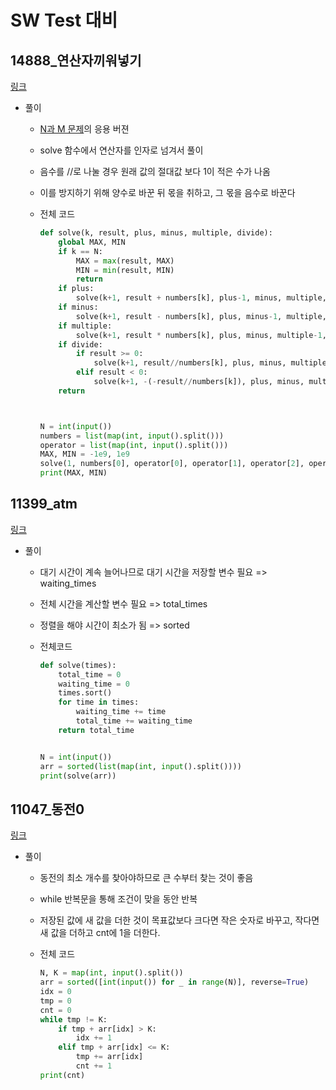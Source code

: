 # SW Test 대비

## 14888_연산자끼워넣기

[링크](https://www.acmicpc.net/problem/14888)

* 풀이

  * [N과 M 문제](https://www.acmicpc.net/workbook/view/2052)의 응용 버젼

  * solve 함수에서 연산자를 인자로 넘겨서 풀이

  * 음수를 //로 나눌 경우 원래 값의 절대값 보다 1이 적은 수가 나옴

  * 이를 방지하기 위해 양수로 바꾼 뒤 몫을 취하고, 그 몫을 음수로 바꾼다

  * 전체 코드

    ```python
    def solve(k, result, plus, minus, multiple, divide):
        global MAX, MIN
        if k == N:
            MAX = max(result, MAX)
            MIN = min(result, MIN)
            return
        if plus:
            solve(k+1, result + numbers[k], plus-1, minus, multiple, divide)
        if minus:
            solve(k+1, result - numbers[k], plus, minus-1, multiple, divide)
        if multiple:
            solve(k+1, result * numbers[k], plus, minus, multiple-1, divide)
        if divide:
            if result >= 0:
                solve(k+1, result//numbers[k], plus, minus, multiple, divide-1)
            elif result < 0:
                solve(k+1, -(-result//numbers[k]), plus, minus, multiple, divide-1)
        return
    
    
    
    N = int(input())
    numbers = list(map(int, input().split()))
    operator = list(map(int, input().split()))
    MAX, MIN = -1e9, 1e9
    solve(1, numbers[0], operator[0], operator[1], operator[2], operator[3])
    print(MAX, MIN)
    
    ```


## 11399_atm

[링크](https://www.acmicpc.net/problem/11399)

* 풀이

  * 대기 시간이 계속 늘어나므로 대기 시간을 저장할 변수 필요 => waiting_times

  * 전체 시간을 계산할 변수 필요 => total_times

  * 정렬을 해야 시간이 최소가 됨 => sorted

  * 전체코드

    ```python
    def solve(times):
        total_time = 0
        waiting_time = 0
        times.sort()
        for time in times:
            waiting_time += time
            total_time += waiting_time
        return total_time
    
    
    N = int(input())
    arr = sorted(list(map(int, input().split())))
    print(solve(arr))
    
    ```



## 11047_동전0

[링크](https://www.acmicpc.net/problem/11047)

* 풀이

  * 동전의 최소 개수를 찾아야하므로 큰 수부터 찾는 것이 좋음

  * while 반복문을 통해 조건이 맞을 동안 반복

  * 저장된 값에 새 값을 더한 것이 목표값보다 크다면 작은 숫자로 바꾸고, 작다면 새 값을 더하고 cnt에 1을 더한다.

  * 전체 코드

    ```python
    N, K = map(int, input().split())
    arr = sorted([int(input()) for _ in range(N)], reverse=True)
    idx = 0
    tmp = 0
    cnt = 0
    while tmp != K:
        if tmp + arr[idx] > K:
            idx += 1
        elif tmp + arr[idx] <= K:
            tmp += arr[idx]
            cnt += 1
    print(cnt)
    
    ```

    